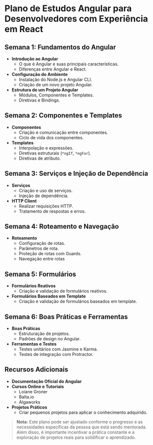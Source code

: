# Plano de Estudos Angular para Desenvolvedores com Experiência em React

## Semana 1: Fundamentos do Angular

- **Introdução ao Angular**
  - O que é Angular e suas principais características.
  - Diferenças entre Angular e React.
- **Configuração do Ambiente**
  - Instalação do Node.js e Angular CLI.
  - Criação de um novo projeto Angular.
- **Estrutura de um Projeto Angular**
  - Módulos, Componentes e Templates.
  - Diretivas e Bindings.

## Semana 2: Componentes e Templates

- **Componentes**
  - Criação e comunicação entre componentes.
  - Ciclo de vida dos componentes.
- **Templates**
  - Interpolação e expressões.
  - Diretivas estruturais (`*ngIf`, `*ngFor`).
  - Diretivas de atributo.

## Semana 3: Serviços e Injeção de Dependência

- **Serviços**
  - Criação e uso de serviços.
  - Injeção de dependência.
- **HTTP Client**
  - Realizar requisições HTTP.
  - Tratamento de respostas e erros.

## Semana 4: Roteamento e Navegação

- **Roteamento**
  - Configuração de rotas.
  - Parâmetros de rota.
  - Proteção de rotas com Guards.
  - Navegação entre rotas

## Semana 5: Formulários

- **Formulários Reativos**
  - Criação e validação de formulários reativos.
- **Formulários Baseados em Template**
  - Criação e validação de formulários baseados em template.

## Semana 6: Boas Práticas e Ferramentas

- **Boas Práticas**
  - Estruturação de projetos.
  - Padrões de design no Angular.
- **Ferramentas e Testes**
  - Testes unitários com Jasmine e Karma.
  - Testes de integração com Protractor.

## Recursos Adicionais

- **Documentação Oficial do Angular**
- **Cursos Online e Tutoriais**
  - Loiane Groner
  - Balta.io
  - Algaworks
- **Projetos Práticos**
  - Criar pequenos projetos para aplicar o conhecimento adquirido.

> **Nota:** Este plano pode ser ajustado conforme o progresso e as necessidades específicas da pessoa que está sendo mentorada. Além disso, é importante incentivar a prática constante e a exploração de projetos reais para solidificar o aprendizado.
